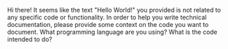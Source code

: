 Hi there! It seems like the text "Hello World!" you provided is not related to any specific code or functionality. In order to help you write technical documentation, please provide some context on the code you want to document. What programming language are you using? What is the code intended to do?